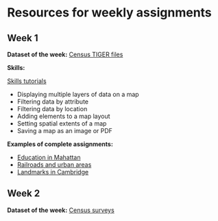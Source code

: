 # Resources for weekly assignments

## Week 1

**Dataset of the week:** [Census TIGER files](https://c-voulgaris.github.io/VIS-2128/week1/dataset-tiger.html)

**Skills:**

[Skills tutorials](https://c-voulgaris.github.io/VIS-2128/week1/skills.html)

* Displaying multiple layers of data on a map
* Filtering data by attribute
* Filtering data by location
* Adding elements to a map layout
* Setting spatial extents of a map
* Saving a map as an image or PDF

**Examples of complete assignments:**

* [Education  in Mahattan](https://c-voulgaris.github.io/VIS-2128/week1/examples/nyc-colleges.html)
* [Railroads and urban areas](https://c-voulgaris.github.io/VIS-2128/week1/examples/railway.pdf)
* [Landmarks in Cambridge](https://c-voulgaris.github.io/VIS-2128/week1/examples/cambridge-landmarks.pdf)

## Week 2

**Dataset of the week:** [Census surveys](https://c-voulgaris.github.io/VIS-2128/week2/census-curvey.html)
